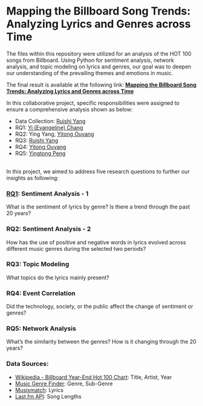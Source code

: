 # Mapping the Billboard Song Trends: Analyzing Lyrics and Genres across Time

The files within this repository were utilized for an analysis of the HOT 100 songs from Billboard. Using Python for sentiment analysis, network analysis, and topic modeling on lyrics and genres, our goal was to deepen our understanding of the prevailing themes and emotions in music.

The final result is available at the following link: **[Mapping the Billboard Song Trends: Analyzing Lyrics and Genres across Time](<Mapping the Billboard Song Trends.pdf>)**

In this collaborative project, specific responsibilities were assigned to ensure a comprehensive analysis shown as below:
- Data Collection: [Ruishi Yang](https://github.com/shishippp223)
- RQ1: [Yi (Evangeline) Chang](https://github.com/Evangeline-Chang)
- RQ2: Ying Yang, [Yitong Ouyang](https://github.com/Yvette0512)
- RQ3: [Ruishi Yang](https://github.com/shishippp223)
- RQ4: [Yitong Ouyang](https://github.com/Yvette0512)
- RQ5: [Yingtong Peng](https://github.com/bulala99)
<br>
In this project, we aimed to address five research questions to further our insights as following:

### [RQ1](RQ1_sentiment_analysis.ipynb): Sentiment Analysis - 1
What is the sentiment of lyrics by genre? Is there a trend through the past 20 years?

### RQ2: Sentiment Analysis - 2
How has the use of positive and negative words in lyrics evolved across different music genres during the selected two periods?

### RQ3: Topic Modeling
What topics do the lyrics mainly present?

### RQ4: Event Correlation
Did the technology, society, or the public affect the change of sentiment or genres?

### RQ5: Network Analysis
What’s the similarity between the genres? How is it changing through the 20 years?

### Data Sources:
- [Wikipedia - Billboard Year-End Hot 100 Chart](https://en.wikipedia.org/wiki/Billboard_Year-End_Hot_100_singles_of_2021): Title, Artist, Year
- [Music Genre Finder](https://www.chosic.com/music-genre-finder/): Genre, Sub-Genre
- [Musixmatch](https://www.musixmatch.com): Lyrics
- [Last.fm API](https://www.last.fm/api): Song Lengths
